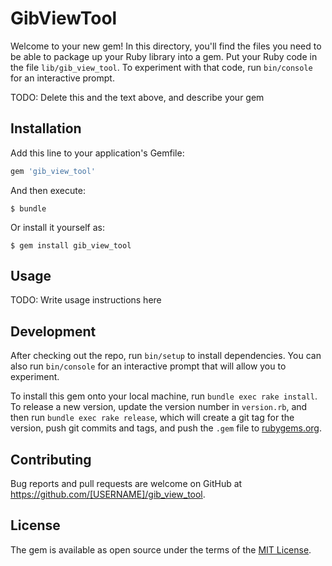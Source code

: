 # GibViewTool

Welcome to your new gem! In this directory, you'll find the files you need to be able to package up your Ruby library into a gem. Put your Ruby code in the file `lib/gib_view_tool`. To experiment with that code, run `bin/console` for an interactive prompt.

TODO: Delete this and the text above, and describe your gem

## Installation

Add this line to your application's Gemfile:

```ruby
gem 'gib_view_tool'
```

And then execute:

    $ bundle

Or install it yourself as:

    $ gem install gib_view_tool

## Usage

TODO: Write usage instructions here

## Development

After checking out the repo, run `bin/setup` to install dependencies. You can also run `bin/console` for an interactive prompt that will allow you to experiment.

To install this gem onto your local machine, run `bundle exec rake install`. To release a new version, update the version number in `version.rb`, and then run `bundle exec rake release`, which will create a git tag for the version, push git commits and tags, and push the `.gem` file to [rubygems.org](https://rubygems.org).

## Contributing

Bug reports and pull requests are welcome on GitHub at https://github.com/[USERNAME]/gib_view_tool.

## License

The gem is available as open source under the terms of the [MIT License](https://opensource.org/licenses/MIT).
